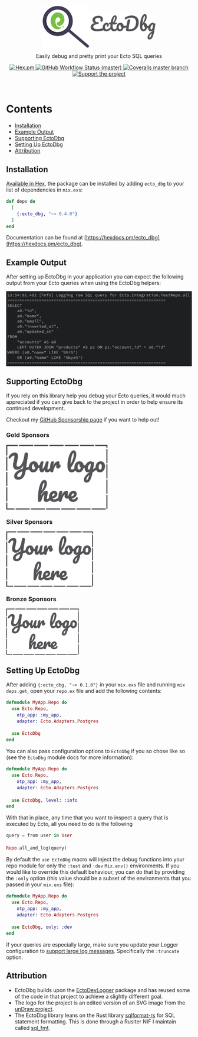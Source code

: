 <p align="center">
  <img align="center" width="25%" src="guides/images/logo.png" alt="EctoDbg Elixir Logo">
  <img align="center" width="35%" src="guides/images/logo_name.png" alt="EctoDbg title">
</p>

<p align="center">
  Easily debug and pretty print your Ecto SQL queries
</p>

<p align="center">
  <a href="https://hex.pm/packages/ecto_dbg">
    <img alt="Hex.pm" src="https://img.shields.io/hexpm/v/ecto_dbg?style=for-the-badge">
  </a>

  <a href="https://github.com/akoutmos/ecto_dbg/actions">
    <img alt="GitHub Workflow Status (master)"
    src="https://img.shields.io/github/actions/workflow/status/akoutmos/ecto_dbg/main.yml?label=Build%20Status&style=for-the-badge&branch=master">
  </a>

  <a href="https://coveralls.io/github/akoutmos/ecto_dbg?branch=master">
    <img alt="Coveralls master branch" src="https://img.shields.io/coveralls/github/akoutmos/ecto_dbg/master?style=for-the-badge">
  </a>

  <a href="https://github.com/sponsors/akoutmos">
    <img alt="Support the project" src="https://img.shields.io/badge/Support%20the%20project-%E2%9D%A4-lightblue?style=for-the-badge">
  </a>
</p>

<br>

# Contents

- [Installation](#installation)
- [Example Output](#example-output)
- [Supporting EctoDbg](#supporting-ectodbg)
- [Setting Up EctoDbg](#setting-up-ectodbg)
- [Attribution](#attribution)

## Installation

[Available in Hex](https://hex.pm/packages/ecto_dbg), the package can be installed by adding `ecto_dbg` to your list of
dependencies in `mix.exs`:

```elixir
def deps do
  [
    {:ecto_dbg, "~> 0.4.0"}
  ]
end
```

Documentation can be found at [https://hexdocs.pm/ecto_dbg](https://hexdocs.pm/ecto_dbg).

## Example Output

After setting up EctoDbg in your application you can expect the following output from your Ecto queries when using the
EctoDbg helpers:

<img align="center" src="guides/images/example_output.png" alt="EctoDbg example output">

## Supporting EctoDbg

If you rely on this library help you debug your Ecto queries, it would much appreciated if you can give back
to the project in order to help ensure its continued development.

Checkout my [GitHub Sponsorship page](https://github.com/sponsors/akoutmos) if you want to help out!

### Gold Sponsors

<a href="https://github.com/sponsors/akoutmos/sponsorships?sponsor=akoutmos&tier_id=58083">
  <img align="center" height="175" src="guides/images/your_logo_here.png" alt="Support the project">
</a>

### Silver Sponsors

<a href="https://github.com/sponsors/akoutmos/sponsorships?sponsor=akoutmos&tier_id=58082">
  <img align="center" height="150" src="guides/images/your_logo_here.png" alt="Support the project">
</a>

### Bronze Sponsors

<a href="https://github.com/sponsors/akoutmos/sponsorships?sponsor=akoutmos&tier_id=17615">
  <img align="center" height="125" src="guides/images/your_logo_here.png" alt="Support the project">
</a>

## Setting Up EctoDbg

After adding `{:ecto_dbg, "~> 0.1.0"}` in your `mix.exs` file and running `mix deps.get`, open your `repo.ex` file and
add the following contents:

```elixir
defmodule MyApp.Repo do
  use Ecto.Repo,
    otp_app: :my_app,
    adapter: Ecto.Adapters.Postgres

  use EctoDbg
end
```

You can also pass configuration options to `EctoDbg` if you so chose like so (see the `EctoDbg` module docs
for more information):

```elixir
defmodule MyApp.Repo do
  use Ecto.Repo,
    otp_app: :my_app,
    adapter: Ecto.Adapters.Postgres

  use EctoDbg, level: :info
end
```

With that in place, any time that you want to inspect a query that is executed by Ecto, all you need to do
is the following

```elixir
query = from user in User

Repo.all_and_log(query)
```

By default the `use EctoDbg` macro will inject the debug functions into your repo module for only the `:test` and `:dev`
`Mix.env()` environments. If you would like to override this default behaviour, you can do that by providing the `:only`
option (this value should be a subset of the environments that you passed in your `mix.exs` file):

```elixir
defmodule MyApp.Repo do
  use Ecto.Repo,
    otp_app: :my_app,
    adapter: Ecto.Adapters.Postgres

  use EctoDbg, only: :dev
end
```

If your queries are especially large, make sure you update your Logger configuration to [support large log
messages](https://hexdocs.pm/logger/1.17.3/Logger.Formatter.html#new/1). Specifically the `:truncate` option.

## Attribution

- EctoDbg builds upon the [EctoDevLogger](https://github.com/fuelen/ecto_dev_logger) package and has reused some of the
  code in that project to achieve a slightly different goal.
- The logo for the project is an edited version of an SVG image from the [unDraw project](https://undraw.co/).
- The EctoDbg library leans on the Rust library [sqlformat-rs](https://github.com/shssoichiro/sqlformat-rs) for SQL
  statement formatting. This is done through a Ruslter NIF I maintain called [sql_fmt](https://github.com/akoutmos/sql_fmt).
